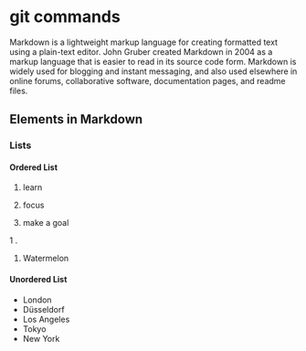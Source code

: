 # git commands 

Markdown is a lightweight markup language for creating formatted text using a plain-text editor. John Gruber created Markdown in 2004 as a markup language that is easier to read in its source code form. Markdown is widely used for blogging and instant messaging, and also used elsewhere in online forums, collaborative software, documentation pages, and readme files.

## Elements in Markdown

### Lists

#### Ordered List

1. learn

1. focus

1. make a goal

1 .

1. Watermelon

#### Unordered List

- London
- Düsseldorf
- Los Angeles
- Tokyo
- New York